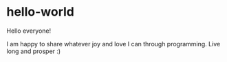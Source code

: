 # hello-world

Hello everyone!

I am happy to share whatever joy and love I can through programming. Live long and prosper :)
